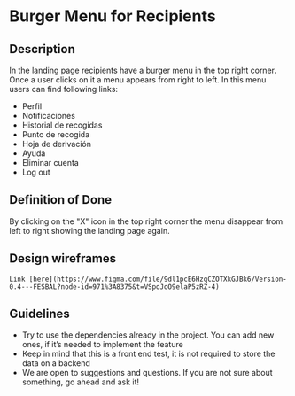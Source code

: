 # Burger Menu for Recipients

## Description  
In the landing page recipients have a burger menu in the top right corner. Once a user clicks on it a menu appears from right to left. In this menu users can find following links:

*  Perfil
*  Notificaciones
*  Historial de recogidas
*  Punto de recogida
*  Hoja de derivación
*  Ayuda
*  Eliminar cuenta
*  Log out

## Definition of Done 
By clicking on the "X" icon in the top right corner the menu disappear from left to right showing the landing page again.

## Design wireframes

    Link [here](https://www.figma.com/file/9dl1pcE6HzqCZOTXkGJBk6/Version-0.4---FESBAL?node-id=971%3A8375&t=VSpoJoO9elaP5zRZ-4)

## Guidelines 
* Try to use the dependencies already in the project. You can add new ones, if it’s needed to implement the feature
* Keep in mind that this is a front end test, it is not required to store the data on a backend
* We are open to suggestions and questions. If you are not sure about something, go ahead and ask it!

